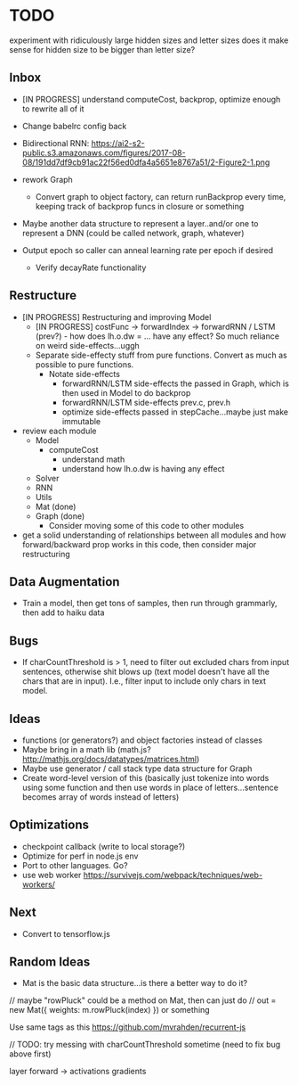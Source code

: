 # TODO

experiment with ridiculously large hidden sizes and letter sizes
does it make sense for hidden size to be bigger than letter size?

## Inbox

* [IN PROGRESS] understand computeCost, backprop, optimize enough to rewrite all of it
* Change babelrc config back
* Bidirectional RNN: https://ai2-s2-public.s3.amazonaws.com/figures/2017-08-08/191dd7df9cb91ac22f56ed0dfa4a5651e8767a51/2-Figure2-1.png
* rework Graph
  * Convert graph to object factory, can return runBackprop every time, keeping track of backprop funcs in closure or something
* Maybe another data structure to represent a layer..and/or one to represent a DNN (could be called network, graph, whatever)

* Output epoch so caller can anneal learning rate per epoch if desired
  * Verify decayRate functionality

## Restructure

* [IN PROGRESS] Restructuring and improving Model
  * [IN PROGRESS] costFunc -> forwardIndex -> forwardRNN / LSTM (prev?) - how does lh.o.dw = ... have any effect? So much reliance on weird side-effects...uggh
  * Separate side-effecty stuff from pure functions. Convert as much as possible to pure functions.
    * Notate side-effects
      * forwardRNN/LSTM side-effects the passed in Graph, which is then used in Model to do backprop
      * forwardRNN/LSTM side-effects prev.c, prev.h
      * optimize side-effects passed in stepCache...maybe just make immutable
* review each module
  * Model
    * computeCost
      * understand math
      * understand how lh.o.dw is having any effect
  * Solver
  * RNN
  * Utils
  * Mat (done)
  * Graph (done)
    * Consider moving some of this code to other modules
* get a solid understanding of relationships between all modules and how forward/backward prop works in this code, then consider major restructuring

## Data Augmentation

* Train a model, then get tons of samples, then run through grammarly, then add to haiku data

## Bugs

* If charCountThreshold is > 1, need to filter out excluded chars from input sentences, otherwise shit blows up (text model doesn't have all the chars that are in input). I.e., filter input to include only chars in text model.

## Ideas

* functions (or generators?) and object factories instead of classes
* Maybe bring in a math lib (math.js? http://mathjs.org/docs/datatypes/matrices.html)
* Maybe use generator / call stack type data structure for Graph
* Create word-level version of this (basically just tokenize into words using some function and then use words in place of letters...sentence becomes array of words instead of letters)

## Optimizations

* checkpoint callback (write to local storage?)
* Optimize for perf in node.js env
* Port to other languages. Go?
* use web worker https://survivejs.com/webpack/techniques/web-workers/

## Next

* Convert to tensorflow.js

## Random Ideas

* Mat is the basic data structure...is there a better way to do it?

// maybe "rowPluck" could be a method on Mat, then can just do
// out = new Mat({ weights: m.rowPluck(index) }) or something

Use same tags as this https://github.com/mvrahden/recurrent-js

// TODO: try messing with charCountThreshold sometime (need to fix bug above first)

layer
forward -> activations
gradients
